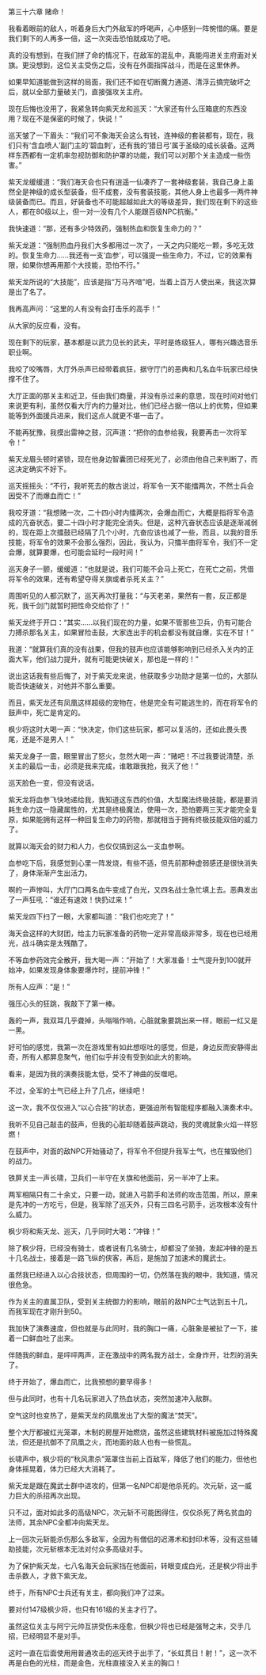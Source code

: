 第三十六章 赌命！


我看着眼前的敌人，听着身后大门外敌军的呼喝声，心中感到一阵惋惜的痛。要是我们剩下的人再多一倍，这一次突击恐怕就成功了吧。

真的没有想到，在我们拼了命的情况下，在敌军的混乱中，真能闯进关主府面对关旗。更没想到，这位关主受伤之后，没有在外面指挥战斗，而是在这里休养。

如果早知道能做到这样的局面，我们还不如在切断魔力通道、清浮云搞完破坏之后，就以全部力量破关门，直接强攻关主府。

现在后悔也没用了，我紧急转向紫天龙和巡天：“大家还有什么压箱底的东西没用？现在不是保密的时候了，快说！”

巡天皱了一下眉头：“我们可不象海天会这么有钱，连神级的套装都有，现在，我们只有‘含血喷人’副门主的‘碧血刺’，还有我的‘猎日弓’属于圣级的成长装备。这两样东西都有一定机率忽视防御和防护罩的功能，我们可以对那个关主造成一些伤害。”

紫天龙缓缓道：“我们海天会也只有逍遥一仙凑齐了一套神级套装，我自己身上虽然全是神级的成长型装备，但不成套，没有套装技能，其他人身上也最多一两件神级装备而已。而且，好装备也不可能超越如此大的等级差异，我们现在剩下的这些人，都在80级以上，但一对一没有几个人能跟百级NPC抗衡。”

我快速道：“那，还有多少特效药，强制热血和恢复生命力的？”

紫天龙道：“强制热血丹我们大多都用过一次了，一天之内只能吃一颗，多吃无效的。恢复生命力……我还有一支‘血参’，可以强提一些生命力，不过，它的效果有限，如果你想再用那个大技能，恐怕不行。”

紫天龙所说的“大技能”，应该是指“万马齐喑”吧，当着上百万人使出来，我这次算是出了名了。

我再高声问：“这里的人有没有会打击乐的高手！”

从大家的反应看，没有。

现在剩下的玩家，基本都是以武力见长的武夫，平时是练级狂人，哪有兴趣选音乐职业啊。

我咬了咬嘴唇，大厅外杀声已经带着疯狂，据守厅门的恶典和几名血牛玩家已经快撑不住了。

大厅正面的那关主和近卫，任由我们商量，并没有杀过来的意思，现在时间对他们来说更有利，虽然仅看大厅内的力量对比，他们已经占据一倍以上的优势，但如果能等到外面援兵进来，我们这点人就更不堪一击了。

不能再犹豫，我摸出雷神之鼓，沉声道：“把你的血参给我，我要再击一次将军令！”

紫天龙眉头顿时紧锁，现在他身边智囊团已经死光了，必须由他自己来判断了，而这决定确实不好下。

巡天摇摇头：“不行，我听死去的敖古说过，将军令一天不能擂两次，不然士兵会因受不了而爆血而亡！”

我咬牙道：“我想赌一次，二十四小时内擂两次，会爆血而亡，大概是指将军令造成的亢奋状态，要二十四小时才能完全消失。但是，这种亢奋状态应该是逐渐减弱的，现在距上次擂鼓已经隔了几个小时，亢奋应该也减了一些，而且，以我的音乐技能，将军令的效果不会那么强烈，因此，我认为，只擂半曲将军令，我们不一定会爆，就算要爆，也可能会延时一段时间！”

巡天身子一颤，缓缓道：“也就是说，我们可能不会马上死亡，在死亡之前，凭借将军令的效果，还有希望夺得关旗或者杀死关主？”

周围听见的人都沉默了，巡天再次打量我：“与天老弟，果然有一套，反正都是死，我千剑门就暂时把性命交给你了！”

紫天龙终于开口：“其实……以我们现在的力量，如果不管那些卫兵，仍有可能合力搏杀那名关主，如果冒险击鼓，大家连出手的机会都没有就自爆，实在不甘！”

我道：“就算我们真的没有战果，但我的鼓声也应该能够影响到已经杀入关内的正面大军，他们战力提升，就有可能更快破关，那也是一样的！”

说出这话我有些后悔了，对于紫天龙来说，他获取多少功勋才是第一位的，大部队能否快速破关，对他并不那么重要。

而且，紫天龙还有凤凰这样超级的宠物在，他是完全有可能逃生的，而在将军令的鼓声中，死亡是肯定的。

枫少将这时大喝一声：“快决定，你们这些玩家，都可以复活的，还如此畏头畏尾，还是不是男人！”

紫天龙身子一震，眼里冒出了怒火，忽然大喝一声：“赌吧！不过我要说清楚，杀关主的最后一击，必须是我来完成，谁敢跟我抢，我灭了他！”

巡天脸色一变，但没有说话。

紫天龙将血参飞快地递给我，我知道这东西的价值，大型魔法终极技能，都是要消耗生命力这一隐藏属性的，尤其是终极魔法，使用一次，恐怕要两三天才能完全复原，如果能拥有这样一种回复生命力的药物，那就相当于拥有终极技能双倍的威力了。

就算以海天会的财力和人力，也仅仅搞到这么一支血参啊。

血参吃下后，我感觉到心里一阵发烧，有些不适，但先前那种虚弱感还是很快消失了，身体渐渐产生出活力。

啊的一声惨叫，大厅门口两名血牛变成了白光，又四名战士急忙填上去。恶典发出了一声狂吼：“谁还有速效！快扔过来！”

紫天龙四下扫了一眼，大家都叫道：“我们也吃完了！”

海天会这样的大财团，给主力玩家准备的药物一定非常高级非常多，现在也已经用光，战斗确实是太残酷了。

不等血参药效完全散开，我大喝一声：“开始了！大家准备！士气提升到100就开始冲，如果发现身体象要爆炸时，提前冲锋！”

所有人应声：“是！”

强压心头的狂跳，我敲下了第一棒。

轰的一声，我双耳几乎聋掉，头嗡嗡作响，心脏就象要跳出来一样，眼前一红又是一黑。

好可怕的感觉，我第一次在游戏里有如此想呕吐的感觉，但是，身边反而安静得出奇，所有人都屏息聚气，他们似乎并没有受到如此大的影响。

看来，是因为我的演奏技能太低，受不了神曲的反噬吧。

不过，全军的士气已经上升了几点，继续吧！

这一次，我不仅仅进入“以心合技”的状态，更强迫所有智能程序都融入演奏术中。

我听不见自己敲击的鼓声，但我的心脏却随着鼓声跳动，我的灵魂就象火焰一样怒燃！

在鼓声中，对面的敌NPC开始骚动了，将军令不但提升我军士气，也在摧毁他们的战力。

铁屏关主一声长啸，卫兵们一半守在关旗和他面前，另一半冲了上来。

两军相隔只有二十余丈，只要一动，就进入弓箭手和法师的攻击范围，所以，原来是先冲的一方吃亏，但是，我军除了巡天外，只有三四名弓箭手，远攻根本没有什么威力。

枫少将和紫天龙、巡天，几乎同时大喝：“冲锋！”

除了枫少将，已经没有骑士，或者说有几名骑士，却都没了坐骑，发起冲锋的是五十几名战士，接着是一路飞纵的侠客，再后，是施加了加速术的魔武士。

虽然我已经进入以心合技状态，但周围的一切，仍然落在我的眼中，我知道，情况很危急。

作为关主的直属卫队，受到关主统御力的影响，眼前的敌NPC士气达到五十几，而我军现在才刚升到50。

我加快了演奏速度，但也就是与此同时，我的胸口一痛，心脏象是被扯了一下，接着一口鲜血吐了出来。

伴随我的鲜血，是呯呯两声，正在激战中的两名我方战士，全身炸开，壮烈的消失了。

终于开始了，爆血而亡，比我预想的要早得多！

但与此同时，也有十几名玩家进入了热血状态，突然加速冲入敌群。

空气这时也变热了，是紫天龙的凤凰发出了大型的魔法“焚天”。

整个大厅都被红光笼罩，木制的房屋开始燃烧，虽然这些建筑材料被施加过特殊魔法，但还是抗御不了凤凰之火，而地面的敌人也有一些慌乱。

长啸声中，枫少将的“秋风肃杀”笼罩住当前上百敌军，降低了他们的能力，但他也身体摇晃着，体力已经大大消耗了。

紫天龙是跟在魔武士群中进攻的，但第一名NPC却是他杀死的。次元斩，这一威力巨大的杀招再次出现。

只不过，面对如此多的高级NPC，次元斩不可能困得住，仅仅杀死了两名贫血的法师，其余NPC全都冲向紫天龙。

上一回次元斩能杀伤那么多敌军，全因为有僧侣的迟滞术和封印术等，没有这些辅助技能，次元斩根本无法对付众多高级对手。

为了保护紫天龙，七八名海天会玩家挡在他面前，转眼变成白光，还是枫少将出手击杀数人，才救下紫天龙。

终于，所有NPC士兵还有关主，都向我们冲了过来。

要对付147级枫少将，也只有161级的关主才行了。

虽然这位关主与阿宁元帅互拼受伤未痊愈，但枫少将也已经是强弩之末，交手几招，已经明显不是对手。

这时一直在后面使用用普通攻击的巡天终于出手了，“长虹贯日！射！”，这一次不再是白色的光柱，而是金色，光柱直接没入关主的胸口！





